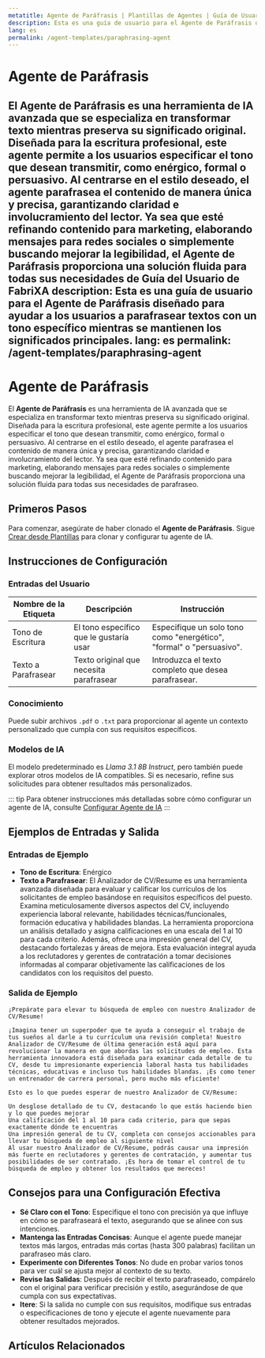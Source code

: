 ```yaml
---
metatitle: Agente de Paráfrasis | Plantillas de Agentes | Guía de Usuario de FabriXAI
description: Esta es una guía de usuario para el Agente de Paráfrasis diseñado para ayudar a los usuarios a parafrasear textos con un tono específico mientras se mantienen los significados principales.
lang: es
permalink: /agent-templates/paraphrasing-agent
---
```


# Agente de Paráfrasis

El **Agente de Paráfrasis** es una herramienta de IA avanzada que se especializa en transformar texto mientras preserva su significado original. Diseñada para la escritura profesional, este agente permite a los usuarios especificar el tono que desean transmitir, como enérgico, formal o persuasivo. Al centrarse en el estilo deseado, el agente parafrasea el contenido de manera única y precisa, garantizando claridad e involucramiento del lector. Ya sea que esté refinando contenido para marketing, elaborando mensajes para redes sociales o simplemente buscando mejorar la legibilidad, el Agente de Paráfrasis proporciona una solución fluida para todas sus necesidades de Guía del Usuario de FabriXA
description: Esta es una guía de usuario para el Agente de Paráfrasis diseñado para ayudar a los usuarios a parafrasear textos con un tono específico mientras se mantienen los significados principales.
lang: es
permalink: /agent-templates/paraphrasing-agent
---

# Agente de Paráfrasis

El **Agente de Paráfrasis** es una herramienta de IA avanzada que se especializa en transformar texto mientras preserva su significado original. Diseñada para la escritura profesional, este agente permite a los usuarios especificar el tono que desean transmitir, como enérgico, formal o persuasivo. Al centrarse en el estilo deseado, el agente parafrasea el contenido de manera única y precisa, garantizando claridad e involucramiento del lector. Ya sea que esté refinando contenido para marketing, elaborando mensajes para redes sociales o simplemente buscando mejorar la legibilidad, el Agente de Paráfrasis proporciona una solución fluida para todas sus necesidades de parafraseo.

## Primeros Pasos

Para comenzar, asegúrate de haber clonado el **Agente de Paráfrasis**. Sigue [Crear desde Plantillas](/es/create-from-templates/) para clonar y configurar tu agente de IA.

## Instrucciones de Configuración

### Entradas del Usuario

| Nombre de la Etiqueta       | Descripción                                             | Instrucción                            |
| ----------------------------| --------------------------------------------------------| ---------------------------------------|
| Tono de Escritura           | El tono específico que le gustaría usar                 | Especifique un solo tono como "energético", "formal" o "persuasivo". |
| Texto a Parafrasear         | Texto original que necesita parafrasear                | Introduzca el texto completo que desea parafrasear. |

### Conocimiento

Puede subir archivos `.pdf` o `.txt` para proporcionar al agente un contexto personalizado que cumpla con sus requisitos específicos.

### Modelos de IA

El modelo predeterminado es *Llama 3.1 8B Instruct*, pero también puede explorar otros modelos de IA compatibles. Si es necesario, refine sus solicitudes para obtener resultados más personalizados.

::: tip
Para obtener instrucciones más detalladas sobre cómo configurar un agente de IA, consulte [Configurar Agente de IA](/es/configurar-ai-agent/)
:::

## Ejemplos de Entradas y Salida

### Entradas de Ejemplo

- **Tono de Escritura**: Enérgico
- **Texto a Parafrasear**: El Analizador de CV/Resume es una herramienta avanzada diseñada para evaluar y calificar los currículos de los solicitantes de empleo basándose en requisitos específicos del puesto. Examina meticulosamente diversos aspectos del CV, incluyendo experiencia laboral relevante, habilidades técnicas/funcionales, formación educativa y habilidades blandas. La herramienta proporciona un análisis detallado y asigna calificaciones en una escala del 1 al 10 para cada criterio. Además, ofrece una impresión general del CV, destacando fortalezas y áreas de mejora. Esta evaluación integral ayuda a los reclutadores y gerentes de contratación a tomar decisiones informadas al comparar objetivamente las calificaciones de los candidatos con los requisitos del puesto.

### Salida de Ejemplo

```
¡Prepárate para elevar tu búsqueda de empleo con nuestro Analizador de CV/Resume!

¡Imagina tener un superpoder que te ayuda a conseguir el trabajo de tus sueños al darle a tu currículum una revisión completa! Nuestro Analizador de CV/Resume de última generación está aquí para revolucionar la manera en que abordas las solicitudes de empleo. Esta herramienta innovadora está diseñada para examinar cada detalle de tu CV, desde tu impresionante experiencia laboral hasta tus habilidades técnicas, educativas e incluso tus habilidades blandas. ¡Es como tener un entrenador de carrera personal, pero mucho más eficiente!

Esto es lo que puedes esperar de nuestro Analizador de CV/Resume:

Un desglose detallado de tu CV, destacando lo que estás haciendo bien y lo que puedes mejorar
Una calificación del 1 al 10 para cada criterio, para que sepas exactamente dónde te encuentras
Una impresión general de tu CV, completa con consejos accionables para llevar tu búsqueda de empleo al siguiente nivel
Al usar nuestro Analizador de CV/Resume, podrás causar una impresión más fuerte en reclutadores y gerentes de contratación, y aumentar tus posibilidades de ser contratado. ¡Es hora de tomar el control de tu búsqueda de empleo y obtener los resultados que mereces!
```

## Consejos para una Configuración Efectiva

- **Sé Claro con el Tono**: Especifique el tono con precisión ya que influye en cómo se parafraseará el texto, asegurando que se alinee con sus intenciones.
- **Mantenga las Entradas Concisas**: Aunque el agente puede manejar textos más largos, entradas más cortas (hasta 300 palabras) facilitan un parafraseo más claro.
- **Experimente con Diferentes Tonos**: No dude en probar varios tonos para ver cuál se ajusta mejor al contexto de su texto.
- **Revise las Salidas**: Después de recibir el texto parafraseado, compárelo con el original para verificar precisión y estilo, asegurándose de que cumpla con sus expectativas.
- **Itere**: Si la salida no cumple con sus requisitos, modifique sus entradas o especificaciones de tono y ejecute el agente nuevamente para obtener resultados mejorados.

## Artículos Relacionados

